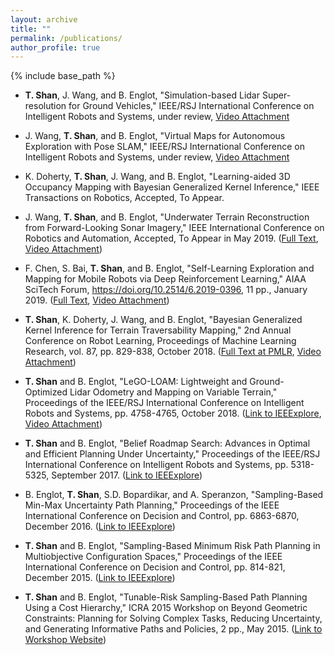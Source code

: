 ```yaml
---
layout: archive
title: ""
permalink: /publications/
author_profile: true
---
```


{% include base_path %}

* **T. Shan**, J. Wang, and B. Englot, "Simulation-based Lidar Super-resolution for Ground Vehicles," IEEE/RSJ International Conference on Intelligent Robots and Systems, under review, [Video Attachment](https://www.youtube.com/watch?v=rNVTpkz2ggY)

* J. Wang, **T. Shan**, and B. Englot, "Virtual Maps for Autonomous Exploration with Pose SLAM," IEEE/RSJ International Conference on Intelligent Robots and Systems, under review, [Video Attachment](https://youtu.be/S8_uxufVlms)

* K. Doherty, **T. Shan**, J. Wang, and B. Englot, "Learning-aided 3D Occupancy Mapping with Bayesian Generalized Kernel Inference," IEEE Transactions on Robotics, Accepted, To Appear.

* J. Wang, **T. Shan**, and B. Englot, "Underwater Terrain Reconstruction from Forward-Looking Sonar Imagery," IEEE International Conference on Robotics and Automation, Accepted, To Appear in May 2019. ([Full Text](http://personal.stevens.edu/~benglot/Wang_ICRA_2019.pdf), [Video Attachment](http://personal.stevens.edu/~benglot/Wang_ICRA_2019_video.mp4))

* F. Chen, S. Bai, **T. Shan**, and B. Englot, "Self-Learning Exploration and Mapping for Mobile Robots via Deep Reinforcement Learning," AIAA SciTech Forum, https://doi.org/10.2514/6.2019-0396, 11 pp., January 2019. ([Full Text](http://personal.stevens.edu/~benglot/aiaa2019-Fanfei-Chen.pdf), [Video Attachment](https://www.youtube.com/watch?v=2gNF6efv12s))

* **T. Shan**, K. Doherty, J. Wang, and B. Englot, "Bayesian Generalized Kernel Inference for Terrain Traversability Mapping," 2nd Annual Conference on Robot Learning, Proceedings of Machine Learning Research, vol. 87, pp. 829-838, October 2018. ([Full Text at PMLR](http://proceedings.mlr.press/v87/shan18a/shan18a.pdf), [Video Attachment](https://youtu.be/4pdBpeRGXmw))

* **T. Shan** and B. Englot, "LeGO-LOAM: Lightweight and Ground-Optimized Lidar Odometry and Mapping on Variable Terrain," Proceedings of the IEEE/RSJ International Conference on Intelligent Robots and Systems, pp. 4758-4765, October 2018. ([Link to IEEExplore](https://ieeexplore.ieee.org/stamp/stamp.jsp?tp=&arnumber=8594299), [Video Attachment](https://www.youtube.com/watch?v=O3tz_ftHV48))

* **T. Shan** and B. Englot, "Belief Roadmap Search: Advances in Optimal and Efficient Planning Under Uncertainty," Proceedings of the IEEE/RSJ International Conference on Intelligent Robots and Systems, pp. 5318-5325, September 2017. ([Link to IEEExplore](http://ieeexplore.ieee.org/document/8206425/))

* B. Englot, **T. Shan**, S.D. Bopardikar, and A. Speranzon, "Sampling-Based Min-Max Uncertainty Path Planning," Proceedings of the IEEE International Conference on Decision and Control, pp. 6863-6870, December 2016. ([Link to IEEExplore](http://ieeexplore.ieee.org/stamp/stamp.jsp?arnumber=7799326))

* **T. Shan** and B. Englot, "Sampling-Based Minimum Risk Path Planning in Multiobjective Configuration Spaces," Proceedings of the IEEE International Conference on Decision and Control, pp. 814-821, December 2015. ([Link to IEEExplore](http://ieeexplore.ieee.org/xpl/articleDetails.jsp?arnumber=7402330&filter=AND%28p_Publication_Number:7396016%29))

* **T. Shan** and B. Englot, "Tunable-Risk Sampling-Based Path Planning Using a Cost Hierarchy," ICRA 2015 Workshop on Beyond Geometric Constraints: Planning for Solving Complex Tasks, Reducing Uncertainty, and Generating Informative Paths and Policies, 2 pp., May 2015. ([Link to Workshop Website](http://people.csail.mit.edu/jingjin/ICRA15))
